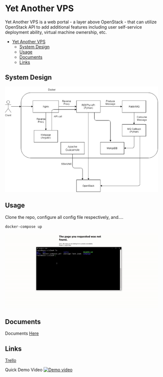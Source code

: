 # Yet Another VPS

Yet Another VPS is a web portal - a layer above OpenStack - that can utilize OpenStack API to add additional features including user self-service deployment ability, virtual machine ownership, etc.

- [Yet Another VPS](#yet-another-vps)
  - [System Design](#system-design)
  - [Usage](#usage)
  - [Documents](#documents)
  - [Links](#links)

## System Design

![System Design](doc/images/block_diagram.png)

## Usage

Clone the repo, configure all config file respectively, and....

```bash
docker-compose up
```

![Docker Compose](doc/gifs/docker.gif)

## Documents

Documents [Here](doc)

## Links

[Trello](https://trello.com/b/FHkfT7ZH/t2ee)

Quick Demo Video
[![Demo video](http://img.youtube.com/vi/AP4eokqmSOM/0.jpg)](http://www.youtube.com/watch?v=AP4eokqmSOM)
